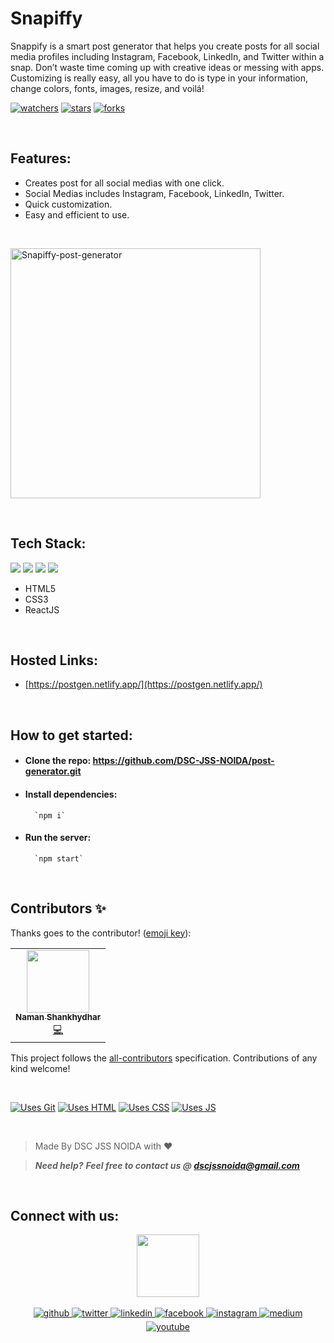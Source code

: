 
# Snapiffy
Snappify is a smart post generator that helps you create posts for all social media profiles including Instagram, Facebook, LinkedIn, and Twitter within a snap. Don’t waste time coming up with creative ideas or messing with apps. Customizing is really easy, all you have to do is type in your information, change colors, fonts, images, resize, and voilá!


[![watchers](https://img.shields.io/github/watchers/DSC-JSS-NOIDA/post-generator?style=social)](https://github.com/DSC-JSS-NOIDA/post-generator/watchers)
[![stars](https://img.shields.io/github/stars/DSC-JSS-NOIDA/post-generator?style=social)](https://github.com/DSC-JSS-NOIDA/post-generator/stargazers)
[![forks](https://img.shields.io/github/forks/DSC-JSS-NOIDA/post-generator?style=social)](https://github.com/DSC-JSS-NOIDA/post-generator/network/members)

<br>

## Features:
- Creates post for all social medias with one click.
- Social Medias includes Instagram, Facebook, LinkedIn, Twitter.
- Quick customization.
- Easy and efficient to use.

<br>

<img src="https://user-images.githubusercontent.com/56193323/101241454-1ec87e00-371c-11eb-8074-b492cdb7d32c.jpeg" alt="Snapiffy-post-generator"
	title="Snapiffy" width="400px" />

<br>

## Tech Stack:

<img src="https://img.shields.io/badge/html5%20-%23E34F26.svg?&style=for-the-badge&logo=html5&logoColor=white"/> <img src="https://img.shields.io/badge/css3%20-%231572B6.svg?&style=for-the-badge&logo=css3&logoColor=white"/> <img src="https://img.shields.io/badge/Bootstrap-563D7C?style=for-the-badge&logo=bootstrap&logoColor=white"/> <img src="https://img.shields.io/badge/React-20232A?style=for-the-badge&logo=react&logoColor=61DAFB"/>

- HTML5 
- CSS3
- ReactJS

<br> 

## Hosted Links:
- [https://postgen.netlify.app/](https://postgen.netlify.app/)

<br>

## How to get started:

- #### Clone the repo:  https://github.com/DSC-JSS-NOIDA/post-generator.git

- #### Install dependencies:
        `npm i`

- #### Run the server:
        `npm start`

<br>

## Contributors ✨

Thanks goes to the contributor! ([emoji key](https://allcontributors.org/docs/en/emoji-key)):

<!-- ALL-CONTRIBUTORS-LIST:START - Do not remove or modify this section -->
<!-- prettier-ignore-start -->
<!-- markdownlint-disable -->
<table>
  <tr>
    <td align="center"><a href="https://github.com/naman360"><img src="https://avatars2.githubusercontent.com/u/40193621?s=400&u=928eee31defc30ccf1318d7edcfc304c0f8a617e&v=4" width="100px;" alt=""/><br/><sub><b>Naman Shankhydhar</b></sub></a><br/><a href="https://github.com/DSC-JSS-NOIDA/post-generator/commits?author=naman360" title="Code">💻</a></td>
  </tr>
</table>

<!-- markdownlint-enable -->
<!-- prettier-ignore-end -->
<!-- ALL-CONTRIBUTORS-LIST:END -->

This project follows the [all-contributors](https://github.com/all-contributors/all-contributors) specification. Contributions of any kind welcome!

<br>

[![Uses Git](https://forthebadge.com/images/badges/uses-git.svg)](https://github.com/DSC-JSS-NOIDA/post-generator/) [![Uses HTML](https://forthebadge.com/images/badges/uses-html.svg)](https://github.com/DSC-JSS-NOIDA/post-generator/) [![Uses CSS](https://forthebadge.com/images/badges/uses-css.svg)](https://github.com/DSC-JSS-NOIDA/post-generator/) [![Uses JS](https://forthebadge.com/images/badges/uses-js.svg)](https://github.com/DSC-JSS-NOIDA/post-generator/)

<br>

> Made By DSC JSS NOIDA with ❤️

> **_Need help?_** 
> **_Feel free to contact us @ [dscjssnoida@gmail.com](mailto:idscjssnoida@gmail.com?Subject=PostGenerator)_**

<br>

## Connect with us: 
<div align="center">
 <a href="https://dscjss.in/"><img src="https://user-images.githubusercontent.com/42115530/94302134-5c28c680-ff89-11ea-9ca4-5dcdd4279786.png"  height=100px /></a> <br><br> 
<a href="https://github.com/DSC-JSS-NOIDA" target="_blank">
<img src=https://img.shields.io/badge/github-%2324292e.svg?&style=for-the-badge&logo=github&logoColor=white alt=github style="margin-bottom: 5px;" />
</a>
<a href="https://twitter.com/DSCJSSATEN" target="_blank">
<img src=https://img.shields.io/badge/twitter-%2300acee.svg?&style=for-the-badge&logo=twitter&logoColor=white alt=twitter style="margin-bottom: 5px;" />
</a>
<a href="https://www.linkedin.com/company/dsc-jssaten/" target="_blank">
<img src=https://img.shields.io/badge/linkedin-%231E77B5.svg?&style=for-the-badge&logo=linkedin&logoColor=white alt=linkedin style="margin-bottom: 5px;" />
</a>
<a href="https://www.facebook.com/dscjssnoida/" target="_blank">
<img src=https://img.shields.io/badge/facebook-%232E87FB.svg?&style=for-the-badge&logo=facebook&logoColor=white alt=facebook style="margin-bottom: 5px;" />
</a>
<a href="https://www.instagram.com/dscjssaten/?igshid=9ubqtp1ssqsi" target="_blank">
<img src=https://img.shields.io/badge/instagram-%23000000.svg?&style=for-the-badge&logo=instagram&logoColor=white alt=instagram style="margin-bottom: 5px;" />
</a>
<a href="https://medium.com/dsc-jss-noida" target="_blank">
<img src=https://img.shields.io/badge/medium-%23292929.svg?&style=for-the-badge&logo=medium&logoColor=white alt=medium style="margin-bottom: 5px;" />
</a>  
<a href="https://www.youtube.com/channel/UCkELk5JFDceaSf8pBa19kDQ" target="_blank">
<img src=https://img.shields.io/badge/youtube-%23FF0000.svg?&style=for-the-badge&logo=youtube&logoColor=white alt=youtube style="margin-bottom: 5px;" />
</a> 
</div> 
